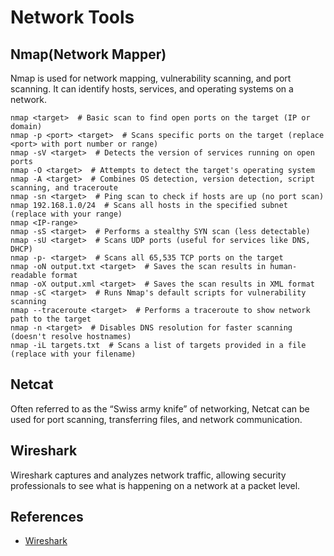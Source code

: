 # Network Tools

## Nmap(Network Mapper)

Nmap is used for network mapping, vulnerability scanning, and port scanning. It can identify hosts, services, and operating systems on a network.

```
nmap <target>  # Basic scan to find open ports on the target (IP or domain)
nmap -p <port> <target>  # Scans specific ports on the target (replace <port> with port number or range)
nmap -sV <target>  # Detects the version of services running on open ports
nmap -O <target>  # Attempts to detect the target's operating system
nmap -A <target>  # Combines OS detection, version detection, script scanning, and traceroute
nmap -sn <target>  # Ping scan to check if hosts are up (no port scan)
nmap 192.168.1.0/24  # Scans all hosts in the specified subnet (replace with your range)
nmap <IP-range>
nmap -sS <target>  # Performs a stealthy SYN scan (less detectable)
nmap -sU <target>  # Scans UDP ports (useful for services like DNS, DHCP)
nmap -p- <target>  # Scans all 65,535 TCP ports on the target
nmap -oN output.txt <target>  # Saves the scan results in human-readable format
nmap -oX output.xml <target>  # Saves the scan results in XML format
nmap -sC <target>  # Runs Nmap's default scripts for vulnerability scanning
nmap --traceroute <target>  # Performs a traceroute to show network path to the target
nmap -n <target>  # Disables DNS resolution for faster scanning (doesn't resolve hostnames)
nmap -iL targets.txt  # Scans a list of targets provided in a file (replace with your filename)
```

## Netcat

Often referred to as the “Swiss army knife” of networking, Netcat can be used for port scanning, transferring files, and network communication.

## Wireshark

Wireshark captures and analyzes network traffic, allowing security professionals to see what is happening on a network at a packet level.

## References

- [Wireshark](https://www.wireshark.org/)
